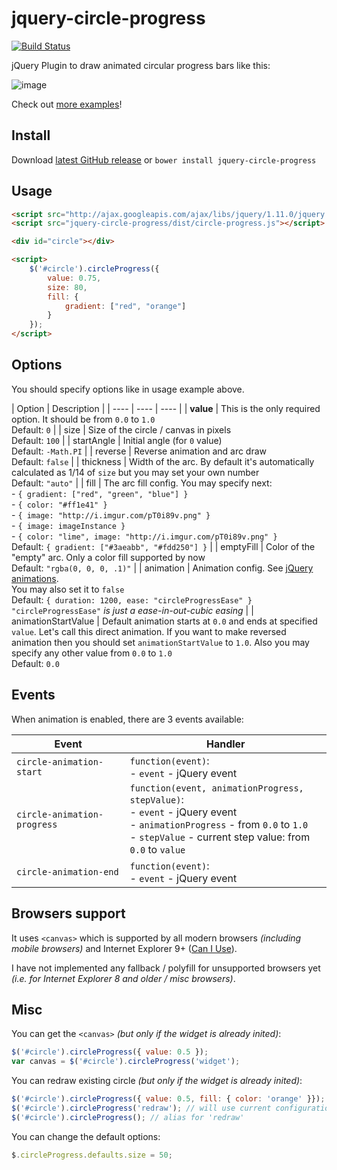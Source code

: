 jquery-circle-progress
======================
[![Build Status](https://travis-ci.org/kottenator/jquery-circle-progress.svg?branch=master)](https://travis-ci.org/kottenator/jquery-circle-progress)

jQuery Plugin to draw animated circular progress bars like this:

![image](http://i.imgur.com/zV5VUQG.png)

Check out [more examples](http://kottenator.github.io/jquery-circle-progress/)!

Install
-------
Download [latest GitHub release](https://github.com/kottenator/jquery-circle-progress/releases)
or `bower install jquery-circle-progress`

Usage
-----
```html
<script src="http://ajax.googleapis.com/ajax/libs/jquery/1.11.0/jquery.min.js"></script>
<script src="jquery-circle-progress/dist/circle-progress.js"></script>

<div id="circle"></div>

<script>
    $('#circle').circleProgress({
        value: 0.75,
        size: 80,
        fill: {
            gradient: ["red", "orange"]
        }
    });
</script>
```

Options
-------
You should specify options like in usage example above.

| Option  | Description |
| ---- | ---- | ---- |
| **value** | This is the only required option. It should be from `0.0` to `1.0` <br> Default: `0` |
| size | Size of the circle / canvas in pixels <br> Default: `100` |
| startAngle | Initial angle (for `0` value) <br> Default: `-Math.PI` |
| reverse | Reverse animation and arc draw<br> Default: `false` |
| thickness | Width of the arc. By default it's automatically calculated as 1/14 of `size` but you may set your own number <br> Default: `"auto"` |
| fill | The arc fill config. You may specify next: <br>- `{ gradient: ["red", "green", "blue"] }` <br>- `{ color: "#ff1e41" }` <br>- `{ image: "http://i.imgur.com/pT0i89v.png" }`<br>- `{ image: imageInstance }`<br>- `{ color: "lime", image: "http://i.imgur.com/pT0i89v.png" }` <br> Default: `{ gradient: ["#3aeabb", "#fdd250"] }` |
| emptyFill | Color of the "empty" arc. Only a color fill supported by now <br> Default: `"rgba(0, 0, 0, .1)"` |
| animation | Animation config. See [jQuery animations](http://api.jquery.com/animate/). <br> You may also set it to `false` <br> Default: `{ duration: 1200, ease: "circleProgressEase" }`  <br> `"circleProgressEase"` *is just a ease-in-out-cubic easing* |
| animationStartValue | Default animation starts at `0.0` and ends at specified `value`. Let's call this direct animation. If you want to make reversed animation then you should set `animationStartValue` to `1.0`. Also you may specify any other value from `0.0` to `1.0` <br> Default: `0.0`

Events
------
When animation is enabled, there are 3 events available:

| Event | Handler |
| ---- | ---- |
| `circle-animation-start` | `function(event)`: <br>- `event` - jQuery event |
| `circle-animation-progress` | `function(event, animationProgress, stepValue)`: <br>- `event` - jQuery event <br>- `animationProgress` - from `0.0` to `1.0` <br>- `stepValue` - current step value: from `0.0` to `value` |
| `circle-animation-end` | `function(event)`: <br>- `event` - jQuery event |

Browsers support
----------------
It uses `<canvas>` which is supported by all modern browsers *(including mobile browsers)*
and Internet Explorer 9+ ([Can I Use](http://caniuse.com/#search=canvas)).

I have not implemented any fallback / polyfill for unsupported browsers yet
*(i.e. for Internet Explorer 8 and older / misc browsers)*.

Misc
----
You can get the `<canvas>` *(but only if the widget is already inited)*:
```js
$('#circle').circleProgress({ value: 0.5 });
var canvas = $('#circle').circleProgress('widget');
```

You can redraw existing circle *(but only if the widget is already inited)*:
```js
$('#circle').circleProgress({ value: 0.5, fill: { color: 'orange' }});
$('#circle').circleProgress('redraw'); // will use current configuration and redraw the circle
$('#circle').circleProgress(); // alias for 'redraw'
```

You can change the default options:
```js
$.circleProgress.defaults.size = 50;
```
